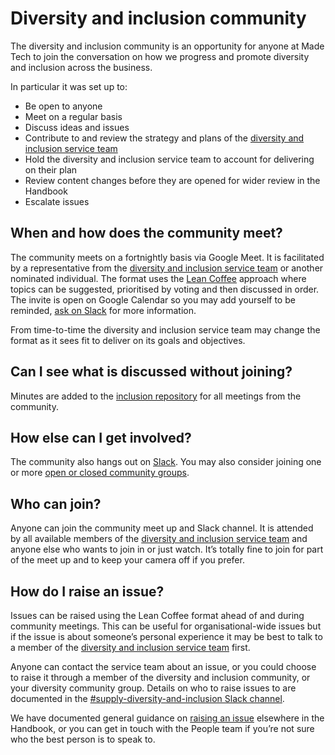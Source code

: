 # Diversity and inclusion community

The diversity and inclusion community is an opportunity for anyone at Made Tech to join the conversation on how we progress and promote diversity and inclusion across the business.

In particular it was set up to:

- Be open to anyone
- Meet on a regular basis
- Discuss ideas and issues
- Contribute to and review the strategy and plans of the [diversity and inclusion service team](./about-service-team.md)
- Hold the diversity and inclusion service team to account for delivering on their plan
- Review content changes before they are opened for wider review in the Handbook
- Escalate issues

## When and how does the community meet?

The community meets on a fortnightly basis via Google Meet. It is facilitated by a representative from the [diversity and inclusion service team](./about-service-team.md) or another nominated individual. The format uses the [Lean Coffee](https://leancoffee.org/) approach where topics can be suggested, prioritised by voting and then discussed in order. The invite is open on Google Calendar so you may add yourself to be reminded, [ask on Slack](https://madetechteam.slack.com/archives/CRAJF24CR) for more information.

From time-to-time the diversity and inclusion service team may change the format as it sees fit to deliver on its goals and objectives.

## Can I see what is discussed without joining?

Minutes are added to the [inclusion repository](https://github.com/madetech/inclusion) for all meetings from the community.

## How else can I get involved?

The community also hangs out on [Slack](https://madetechteam.slack.com/archives/CRAJF24CR). You may also consider joining one or more [open or closed community groups](about-open-and-closed-community.md).

## Who can join?

Anyone can join the community meet up and Slack channel. It is attended by all available members of the [diversity and inclusion service team](./about-service-team.md) and anyone else who wants to join in or just watch. It’s totally fine to join for part of the meet up and to keep your camera off if you prefer.

## How do I raise an issue?
 
Issues can be raised using the Lean Coffee format ahead of and during community meetings. This can be useful for organisational-wide issues but if the issue is about someone’s personal experience  it may be best to talk to a member of the [diversity and inclusion service team](./about-service-team.md) first.

Anyone can contact the service team about an issue, or you could choose to raise it through a member of the diversity and inclusion community, or your diversity community group. Details on who to raise issues to are documented in the [#supply-diversity-and-inclusion Slack channel](https://madetechteam.slack.com/archives/CRAJF24CR).

We have documented general guidance on [raising an issue](https://github.com/madetech/handbook/blob/main/guides/welfare/raising_an_issue.md) elsewhere in the Handbook, or you can get in touch with the People team if you’re not sure who the best person is to speak to.
